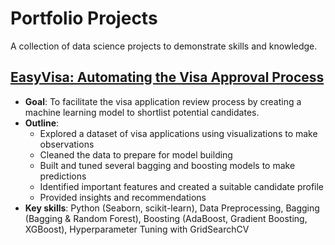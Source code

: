 # Portfolio Projects
A collection of data science projects to demonstrate skills and knowledge.

## [EasyVisa: Automating the Visa Approval Process](EasyVisa.ipynb)
- **Goal**: To facilitate the visa application review process by creating a machine learning model to shortlist potential candidates.
- **Outline**:
  - Explored a dataset of visa applications using visualizations to make observations
  - Cleaned the data to prepare for model building
  - Built and tuned several bagging and boosting models to make predictions
  - Identified important features and created a suitable candidate profile
  - Provided insights and recommendations
- **Key skills**: Python (Seaborn, scikit-learn), Data Preprocessing, Bagging (Bagging & Random Forest), Boosting (AdaBoost, Gradient Boosting, XGBoost), Hyperparameter Tuning with GridSearchCV
